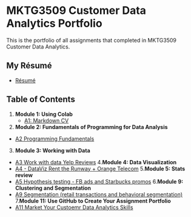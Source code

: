 # MKTG3509 Customer Data Analytics Portfolio
This is the portfolio of all assignments that completed in MKTG3509 Customer Data Analytics. 

## My Résumé
- [Résumé](https://colab.research.google.com/drive/1ltcJESgB3F6JRTjcAYQMrmE8iEWNFfr1)

## Table of Contents
1. **Module 1: Using Colab**
   - [A1: Markdown CV](https://colab.research.google.com/drive/1ltcJESgB3F6JRTjcAYQMrmE8iEWNFfr1)
2. **Module 2: Fundamentals of Programming for Data Analysis**
- [A2 Programming Fundamentals](https://colab.research.google.com/drive/1IIPwPDXa2xFj65S3EwCIliEQKZdD1dqG)
3. **Module 3: Working with Data**
- [A3 Work with data Yelp Reviews](https://colab.research.google.com/drive/1NZo2wmxPx6QQBKLje-u7D2dobRIKiwI1)
4.**Module 4: Data Visualization**
- [A4 - DataViz Rent the Runway + Orange Telecom](https://colab.research.google.com/drive/1H6A0c-u-jTc7WRgNPuwN5bdaC08r8G2H)
5.**Module 5: Stats review**
- [A5 Hypothesis testing - FB ads and Starbucks promos](https://colab.research.google.com/drive/17Lj2U5DwbtXKSsNZNeBC45RjGKQH0uGD)
6.**Module 9: Clustering and Segmentation**
- [A9 Segmentation (retail transactions and behavioral segmentation)](https://colab.research.google.com/drive/1m1MKQRMon2gBjGWAzVV1YgFDLbx8o0YT)
7.**Module 11: Use GitHub to Create Your Assignment Portfolio**
- [A11 Market Your Custoemr Data Analytics Skills](https://github.com/HsinyuWu/MKTG3509Analytics/edit/main/README.md)
